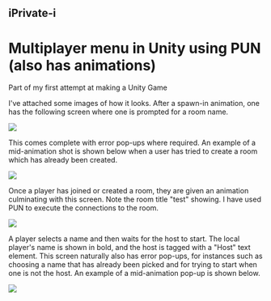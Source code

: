 ## iPrivate-i
# Multiplayer menu in Unity using PUN (also has animations)

Part of my first attempt at making a Unity Game

I've attached some images of how it looks. After a spawn-in animation, one has the following screen where one is prompted for a room name.

<img src="MarkdownImages/MENU1.PNG">

This comes complete with error pop-ups where required. An example of a mid-animation shot is shown below when a user has tried to create a room which has already been created.

<img src="MarkdownImages/MENU2.PNG">

Once a player has joined or created a room, they are given an animation culminating with this screen. Note the room title "test" showing. I have used PUN to execute the connections to the room.

<img src="MarkdownImages/MENU3.PNG">

A player selects a name and then waits for the host to start. The local player's name is shown in bold, and the host is tagged with a "Host" text element. This screen naturally also has error pop-ups, for instances such as choosing a name that has already been picked and for trying to start when one is not the host. An example of a mid-animation pop-up is shown below.

<img src="MarkdownImages/MENU4.PNG">
